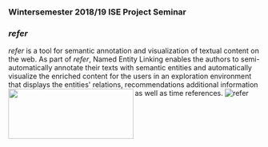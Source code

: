 ### Wintersemester 2018/19 ISE Project Seminar

### _refer_ 
_refer_ is a tool for semantic annotation and visualization of textual content on the web. As part of _refer_, Named Entity Linking enables the authors to semi-automatically annotate their texts with semantic entities and automatically visualize the enriched content for the users in an exploration environment that displays the entities' relations, recommendations additional information as well as time references. 
![refer](ISE-FIZKarlsruhe.github.io/refer.png)
<img align="left" width="250" height="100" src="ISE-FIZKarlsruhe.github.io/refer.png">

